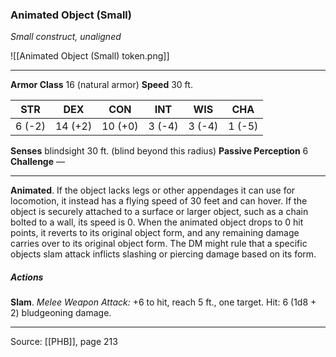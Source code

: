 ### Animated Object (Small)
_Small construct, unaligned_

![[Animated Object (Small) token.png]]


---

**Armor Class** 16 (natural armor)
**Speed** 30 ft.

| STR     | DEX     | CON     | INT     | WIS     | CHA     |
|---------|---------|---------|---------|---------|---------|
| 6 (-2) | 14 (+2) | 10 (+0) | 3 (-4) | 3 (-4) | 1 (-5) |

**Senses** blindsight 30 ft. (blind beyond this radius)
**Passive Perception** 6
**Challenge** —

---

**Animated**. If the object lacks legs or other appendages it can use for locomotion, it instead has a flying speed of 30 feet and can hover. If the object is securely attached to a surface or larger object, such as a chain bolted to a wall, its speed is 0. When the animated object drops to 0 hit points, it reverts to its original object form, and any remaining damage carries over to its original object form. The DM might rule that a specific objects slam attack inflicts slashing or piercing damage based on its form.

##### Actions
**Slam**. _Melee Weapon Attack:_ +6 to hit, reach 5 ft., one target. Hit: 6 (1d8 + 2) bludgeoning damage.


---

Source: [[PHB]], page 213